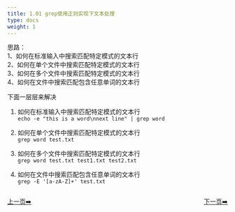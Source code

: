 ```yaml
---
title: 1.01 grep使用正则实现下文本处理     
type: docs
weight: 1
---
```


思路：  
1、如何在标准输入中搜索匹配特定模式的文本行   
2、如何在单个文件中搜索匹配特定模式的文本行   
3、如何在多个文件中搜索匹配特定模式的文本行   
4、如何在文件中搜索匹配包含任意单词的文本行     

下面一层层来解决   
1) 如何在标准输入中搜索匹配特定模式的文本行   
`echo -e "this is a word\nnext line" | grep word`   

2) 如何在单个文件中搜索匹配特定模式的文本行   
`grep word test.txt`   

3) 如何在多个文件中搜索匹配特定模式的文本行    
`grep word test.txt test1.txt test2.txt`   

4) 如何在文件中搜索匹配包含任意单词的文本行   
`grep -E '[a-zA-Z]+' test.txt`   







<div style="display: flex;justify-content: space-between;align-items: center;">
<p><a href="https://books.linuxwt.com/linuxwtsbc/ChapterTwo/">上一页➡️</a></p>
<p><a href="https://books.linuxwt.com/linuxwtsbc/ChapterOne/shell2">下一页➡️</a></p>
</div>